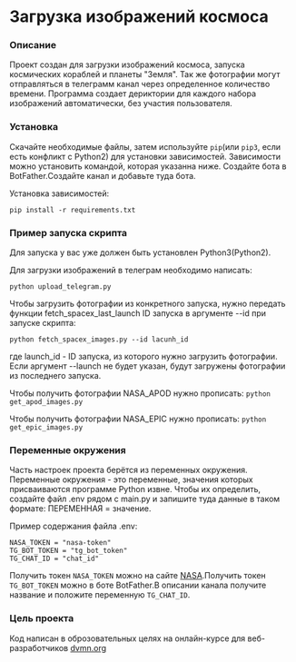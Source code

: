 # Загрузка изображений космоса

### Описание

Проект создан для загрузки изображений космоса, запуска космических кораблей и планеты "Земля".
Так же фотографии могут отправляться в телеграмм канал через определенное количество времени.
Программа создает дериктории для каждого набора изображений автоматически, без участия пользователя.

### Установка

Скачайте необходимые файлы, затем используйте `pip`(или `pip3`, если есть конфликт с Python2) для установки зависимостей.
Зависимости можно установить командой, которая указанна ниже.
Создайте бота в BotFather.Создайте канал и добавьте туда бота.

Установка зависимостей:

``pip install -r requirements.txt``

### Пример запуска скрипта

Для запуска у вас уже должен быть установлен Python3(Python2).

Для загрузки изображений в телеграм необходимо написать:

``python upload_telegram.py``

Чтобы загрузить фотографии из конкретного запуска, нужно передать функции 
fetch_spacex_last_launch ID запуска в аргументе --id при запуске скрипта:

``python fetch_spacex_images.py --id lacunh_id``

где launch_id - ID запуска, из которого нужно загрузить фотографии. Если аргумент --launch не будет указан, 
будут загружены фотографии из последнего запуска.

Чтобы получить фотографии NASA_APOD нужно прописать:
``python get_apod_images.py``


Чтобы получить фотографии NASA_EPIC нужно прописать:
``python get_epic_images.py``

### Переменные окружения

Часть настроек проекта берётся из переменных окружения. Переменные окружения - это переменные,
значения которых присваиваются программе Python извне. Чтобы их определить, создайте файл .env рядом с
main.ру и запишите туда данные в таком формате: ПЕРЕМЕННАЯ = значение.

Пример содержания файла .env:


```
NASA_TOKEN = "nasa-token"
TG_BOT_TOKEN = "tg_bot_token"
TG_CHAT_ID = "chat_id"
```
Получить токен `NASA_TOKEN` можно на сайте [NASA](https://api.nasa.gov/).Получить токен `TG_BOT_TOKEN` 
можно в боте BotFather.В описании канала получите название и положите переменную `TG_CHAT_ID`.

### Цель проекта

Код написан в оброзовательных целях на онлайн-курсе для веб-разработчиков [dvmn.org](dvmn.org)

